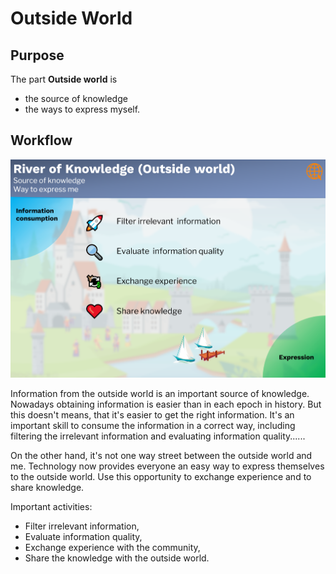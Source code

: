# Outside World

## Purpose

The part **Outside world** is

- the source of knowledge 
- the ways to express myself. 

## Workflow

![image-20220814181707401](images/image-20220814181707401.png)

Information from the outside world is an important source of knowledge. Nowadays obtaining information is easier than in each epoch in history.  But this doesn't means, that it's easier to get the right information. It's an important skill to consume the information in a correct way, including filtering the irrelevant information and evaluating information quality...... 

On the other hand, it's not one way street between the outside world and me. Technology now provides everyone an easy way to express themselves to the outside world. Use this opportunity to exchange experience and to share knowledge. 

Important activities:

- Filter irrelevant information,
- Evaluate information quality,
- Exchange experience with the community, 
- Share the knowledge with the outside world.

